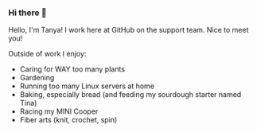 ### Hi there 👋

Hello, I'm Tanya! I work here at GitHub on the support team. Nice to meet you!

Outside of work I enjoy:
- Caring for WAY too many plants
- Gardening
- Running too many Linux servers at home
- Baking, especially bread (and feeding my sourdough starter named Tina)
- Racing my MINI Cooper
- Fiber arts (knit, crochet, spin)

<!--
**tluthin/tluthin** is a ✨ _special_ ✨ repository because its `README.md` (this file) appears on your GitHub profile.

Here are some ideas to get you started:

- 🔭 I’m currently working on ...
- 🌱 I’m currently learning ...
- 👯 I’m looking to collaborate on ...
- 🤔 I’m looking for help with ...
- 💬 Ask me about ...
- 📫 How to reach me: ...
- 😄 Pronouns: ...
- ⚡ Fun fact: ...
-->
